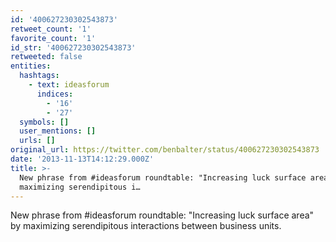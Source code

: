 ```yaml
---
id: '400627230302543873'
retweet_count: '1'
favorite_count: '1'
id_str: '400627230302543873'
retweeted: false
entities:
  hashtags:
    - text: ideasforum
      indices:
        - '16'
        - '27'
  symbols: []
  user_mentions: []
  urls: []
original_url: https://twitter.com/benbalter/status/400627230302543873
date: '2013-11-13T14:12:29.000Z'
title: >-
  New phrase from #ideasforum roundtable: "Increasing luck surface area" by
  maximizing serendipitous i…
---
```


New phrase from #ideasforum roundtable: "Increasing luck surface area" by maximizing serendipitous interactions between business units.
